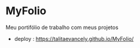 # MyFolio
Meu portifólio de trabalho com meus projetos
- deploy :  https://talitaevancely.github.io/MyFolio/
